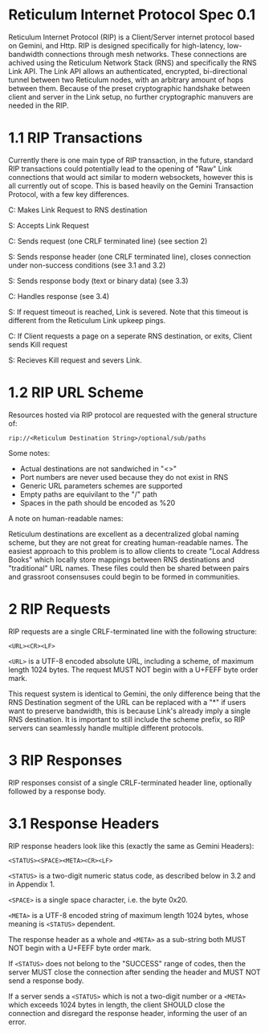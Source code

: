 # Reticulum Internet Protocol Spec 0.1

Reticulum Internet Protocol (RIP) is a Client/Server internet protocol based on Gemini, and Http. RIP is designed specifically for high-latency, low-bandwidth connections through mesh networks. These connections are achived using the Reticulum Network Stack (RNS) and specifically the RNS Link API. The Link API allows an authenticated, encrypted, bi-directional tunnel between two Reticulum nodes, with an arbitrary amount of hops between them. Because of the preset cryptographic handshake between client and server in the Link setup, no further cryptographic manuvers are needed in the RIP.

# 1.1 RIP Transactions

Currently there is one main type of RIP transaction, in the future, standard RIP transactions could potentially lead to the opening of "Raw" Link connections that would act similar to modern websockets, however this is all currently out of scope.
This is based heavily on the Gemini Transaction Protocol, with a few key differences.

C:   Makes Link Request to RNS destination
	

S:   Accepts Link Request
	

C:   Sends request (one CRLF terminated line) (see section 2)
	

S:   Sends response header (one CRLF terminated line), closes connection under non-success conditions (see 3.1 and 3.2)
	

S:   Sends response body (text or binary data) (see 3.3)
	

C:   Handles response (see 3.4)


S:   If request timeout is reached, Link is severed. Note that this timeout is different from the Reticulum Link upkeep pings.


C:   If Client requests a page on a seperate RNS destination, or exits, Client sends Kill request


S:   Recieves Kill request and severs Link.

# 1.2 RIP URL Scheme
Resources hosted via RIP protocol are requested with the general structure of: 

`rip://<Reticulum Destination String>/optional/sub/paths`

Some notes:
- Actual destinations are not sandwiched in "<>"
- Port numbers are never used because they do not exist in RNS
- Generic URL parameters schemes are supported
- Empty paths are equivilant to the "/" path
- Spaces in the path should be encoded as %20

A note on human-readable names:

Reticulum destinations are excellent as a decentralized global naming scheme, but they are not great for creating human-readable names. The easiest approach to this problem is to allow clients to create "Local Address Books" which locally store mappings between RNS destinations and "traditional" URL names. These files could then be shared between pairs and grassroot consensuses could begin to be formed in communities.

# 2 RIP Requests
RIP requests are a single CRLF-terminated line with the following structure:

`<URL><CR><LF>`

`<URL>` is a UTF-8 encoded absolute URL, including a scheme, of maximum length 1024 bytes.  The request MUST NOT begin with a U+FEFF byte order mark.

This request system is identical to Gemini, the only difference being that the RNS Destination segment of the URL can be replaced with a "\*" if users want to preserve bandwidth, this is because Link's already imply a single RNS destination. It is important to still include the scheme prefix, so RIP servers can seamlessly handle multiple different protocols.

# 3 RIP Responses
RIP responses consist of a single CRLF-terminated header line, optionally followed by a response body.

# 3.1 Response Headers
RIP response headers look like this (exactly the same as Gemini Headers):
	

`<STATUS><SPACE><META><CR><LF>`


`<STATUS>` is a two-digit numeric status code, as described below in 3.2 and in Appendix 1.


`<SPACE>` is a single space character, i.e. the byte 0x20.


`<META>` is a UTF-8 encoded string of maximum length 1024 bytes, whose meaning is `<STATUS>` dependent.


The response header as a whole and `<META>` as a sub-string both MUST NOT begin with a U+FEFF byte order mark.


If `<STATUS>` does not belong to the "SUCCESS" range of codes, then the server MUST close the connection after sending the header and MUST NOT send a response body.


If a server sends a `<STATUS>` which is not a two-digit number or a `<META>` which exceeds 1024 bytes in length, the client SHOULD close the connection and disregard the response header, informing the user of an error.
	
	
	

	



